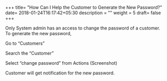 +++
title= "How Can I Help the Customer to Generate the New Password?"
date= 2018-01-24T16:17:42+05:30
description = ""
weight = 5
draft= false
+++

Only System admin has an access to change the password of a customer. To generate the new password, 

Go to “Customers”

Search the “Customer”

Select “change password” from Actions
 (Screenshot)

Customer will get notification for the new password.



